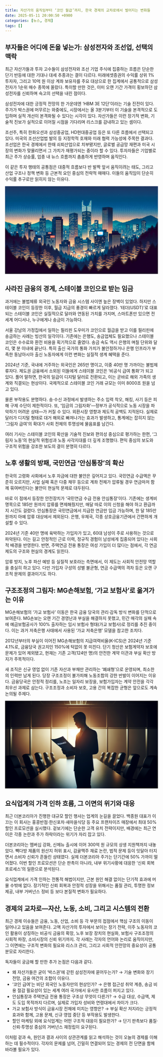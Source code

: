 ```yaml
---
title: 자산가의 움직임부터 ‘코인 월급’까지, 한국 경제의 교차로에서 벌어지는 변화들
date: 2025-05-11 20:00:50 +0900
categories: [뉴스, 경제]
tags: []
---
```


## 부자들은 어디에 돈을 넣는가: 삼성전자와 조선업, 선택의 맥락

최근 자산가들과 투자 고수들이 삼성전자와 조선 기업 주식에 집중하는 흐름은 단순한 단기 반등에 대한 기대나 대세 추종과는 결이 다르다. 미래에셋증권의 수익률 상위 1% 투자자, 그리고 10억 원 이상 계좌 보유자를 주요 대상으로 한 집계에서 공통적으로 삼성전자가 1순위 매수 종목에 올랐다. 특이할 만한 것은, 이미 오랜 기간 가격이 횡보하던 삼성전자를 신뢰하며 숙고의 선택을 내린 점이다.

삼성전자에 대한 긍정적 전망의 한 가운데엔 ‘HBM 3E 12단’이라는 기술 진전이 있다. 주가가 박스권에 머무르는 와중에도, 시장에서는 올 3분기부터 이 기술을 본격적으로 도입하며 실적 개선이 본격화될 수 있다는 시각이 있다. 자산가들은 이런 장기적 변화, 기술적 진보가 실적으로 이어질 시점을 기다리며 리스크를 감내하고 있는 셈이다.

조선주, 특히 한화오션과 삼성중공업, HD현대중공업 등은 또 다른 흐름에서 선택되고 있다. 미국의 조선산업법 발의 등 지정학적 호재와 미래 협력 가능성에 주목한 결과다. 조선업은 한국 경제에서 한때 쇠퇴산업으로 치부됐지만, 글로벌 공급망 재편과 미국 시장의 변화가 맞물리면서 그 가치가 재평가되는 중이라 할 수 있다. 투자자들은 기업별로 최근 주가 상승률, 업종 내 뉴스 흐름까지 촘촘하게 반영하며 움직인다.

이 같은 투자 행태의 공통점은 대중적 흐름보다 반 발짝 앞서 움직이려는 태도, 그리고 산업 구조나 정책 변화 등 근본적 요인 중심의 전략적 매매다. 이들의 움직임이 단순히 수익률 추구로만 읽히지 않는 이유다.

![서울의 빌딩 숲 사이에서 밝게 빛나는 기업 로고들이 보이는 도심 전경 야경](assets/img/2025-05-11-5eb93d2d-ec3a-4ef1-9e5a-3a00ec2a9119/1746961317736.png)

## 사라진 금융의 경계, 스테이블 코인으로 받는 임금

과거에는 불법체류 외국인 노동자와 금융 시스템 사이엔 높은 장벽이 있었다. 하지만 스테이블 코인이 등장한 이후, 월급 지급의 풍경이 빠르게 달라졌다. ‘테더(USDT)’로 대표되는 스테이블 코인은 실질적으로 달러와 연동된 가치를 가지며, 스마트폰만 있으면 전 세계 어디서나, 누구에게나 송금이 가능하다.

서울 강남의 가정집에서 일하는 필리핀 도우미가 코인으로 월급을 받고 이를 필리핀에 송금하는 사례는 빙산의 일각이다. 기존에는 은행도, 송금업체도 필요했으나 스테이블 코인은 수수료와 환전 비용을 획기적으로 줄였다. 송금 속도 역시 은행의 며칠 단위와 달리, 몇 분 이내에 끝난다. 특히 출신 국가의 통화 가치가 불안정하거나 은행 인프라가 부족한 동남아시아 출신 노동자에게 이런 변화는 실질적 생계 혜택을 준다.

2024년 기준, 국내에 거주하는 외국인은 265만 명이고, 이중 40만 명 가까이는 불법체류자다. 제도권 금융에서 소외된 이들에게 스테이블 코인은 ‘비공식 급여 통화’가 되고 있다. 풀어 말하면, 한국의 일급이 디지털 달러로 전환되고, 이는 곧바로 해외 가족의 생계와 직결되는 현상이다. 국제적으로 스테이블 코인 거래 규모는 이미 8000조 원을 넘고 있다.

물론 부작용도 분명하다. 송·수신 과정에서 발생하는 주소 입력 착오, 해킹, 사기 등은 피해 구제 수단이 제한적이다. 또, ‘임금의 그림자화’—정부가 공식적으로 노동 시장을 파악하기 어려운 상태—가 커질 수 있다. 외환시장 영향과 제도적 공백도 지적된다. 실제로 달러가 디지털 형태로 대거 해외로 빠져나가는 효과가 발생하고, 통계에는 잡히지 않는 ‘그림자 급여’의 확대가 사회 전체의 투명성에 물음표를 남긴다.

여러 기사는 스테이블 코인의 확산을 기술적 진보와 편의성 중심으로 평가하는 한편, ‘그림자 노동’의 현실적 위험성과 노동 사각지대를 더 깊게 조명했다. 편익 중심의 보도와 구조적 위험을 강조한 보도의 결이 분명히 다르다.

## 노후 생활의 방패, 국민연금 ‘안심통장’의 확산

한국의 고령화 사회에서 노후 자금에 대한 불안은 깊어지고 있다. 국민연금 수급액은 꾸준히 오르지만, 사업 실패 혹은 다중 채무 등으로 계좌 전체가 압류될 경우 연금마저 함께 묶여버린다는 불안이 현실적 문제로 대두된다.

바로 이 점에서 등장한 안전장치가 ‘국민연금 수급 전용 안심통장’이다. 기존에는 생계비 명목으로 185만 원까지 압류를 면제해줬지만, 매달 따로 이의 신청을 해야 하고 환급까지 시간도 걸렸다. 안심통장은 국민연금에서 지급한 연금만 입금 가능하며, 한 달 185만 원까지 아예 압류 대상에서 제외된다. 은행, 우체국, 각종 상호금융기관에서 간편하게 개설할 수 있다.

2024년 기준 40만 명에 육박하는 가입자가 있고, 60대 남성이 주로 사용하는 것으로 파악된다. 이는 길고 안정적인 근로 이력, 정규직 경험이 남성에게 집중되어 있다는 사회적 배경을 반영한다. 반면, 주택연금 전용 통장은 여성 가입이 더 많다는 점에서, 각 연금제도의 구조와 현실의 경계도 읽힌다.

압류 방지, 노후 파산 예방 등 실질적 보호라는 측면에서, 이 제도는 사회적 안전망 역할을 충실히 하고 있다. 다만 가입자 구성의 성별 불균형, 연금 수급액의 격차 등은 오랜 구조적 문제의 결과이기도 하다.

## 구조조정의 그림자: MG손해보험, ‘가교 보험사’로 옮겨가는 이유

MG손해보험의 ‘가교 보험사’ 이동은 한국 금융 당국의 관리·감독 방식 변화를 단적으로 보여준다. MG손보는 오랜 기간 경영난과 부실을 해결하지 못했고, 민간 매각의 실패 속에 예금보험공사가 100% 출자하는 임시 보험사 형태(가교 보험사)로 정리를 추진 중이다. 이는 과거 저축은행 사태에서 사용된 ‘가교 저축은행’ 모델을 참고한 조치다.

2012년부터의 부실이 이어진 MG손해보험의 지급여력비율(K-ICS)은 2024년 기준 4.1%로, 금융당국 권고치인 150%에 턱없이 못 미친다. 단기 청산은 보험계약자 보호에 문제가 있어 제외됐고, 현재는 기존 고객(124만 명)의 안전한 계약 이관과 부실 확산 방지가 주목적이다.

새 조직은 신규 영업 없이 기존 자산과 부채만 관리하는 ‘폐쇄형’으로 운영되며, 최소한의 인력만 남게 된다. 당장 구조조정이 불가피해 노동조합의 강한 반발이 이어지는 이유다. 금융당국은 안정적 정리를, 노조는 일자리 보장을, 보험가입자는 계약 안전을 각각 최우선 과제로 삼는다. 구조조정과 소비자 보호, 고용 간의 복잡한 균형은 앞으로도 계속 논의될 주제다.

![어두운 회의실에서 손에 쥔 보험 관련 문서를 바라보는 중년 남성의 실루엣](assets/img/2025-05-11-5eb93d2d-ec3a-4ef1-9e5a-3a00ec2a9119/1746961340234.png)

## 요식업계의 가격 인하 흐름, 그 이면의 위기와 대응

최근 더본코리아가 진행한 대규모 할인 행사는 업계의 눈길을 끌었다. 백종원 대표가 이끄는 이 회사는 홍콩반점·한신포차·새마을식당 등 주요 프랜차이즈 매장에서 최대 50% 할인 프로모션을 실시했다. 겉보기에는 단순한 고객 유치 전략이지만, 배경에는 최근 연이은 각종 논란과 주가 하락이라는 위기가 자리 잡고 있다.

더본코리아는 멤버십 강화, 신메뉴 출시에 이어 300억 원 규모의 상생 지원책까지 내놓았다. 빽다방 제품의 원산지 허위 표시, 감귤맥주 재료 논란, 법적 문제 등이 잇달아 터지면서 소비자 신뢰가 흔들린 상태였다. 실제 더본코리아 주가는 단기간에 50% 가까이 떨어졌다. 이번 할인 프로모션은 단순 판촉이 아니라, 내부 위기사황에 대응한 ‘신뢰 회복 프로세스’의 일환으로 분석된다.

요식업계에서 가격 인하는 전통적 해법이지만, 근본 원인 해결 없이는 단기적 효과에 머물 수밖에 없다. 장기적인 신뢰 회복과 안정적 성장을 위해서는 품질 관리, 투명한 정보 제공, 내부 거버넌스 정비 등 보다 본질적 변화가 필요하다.

## 경제의 교차로—자산, 노동, 소비, 그리고 시스템의 전환

최근 경제 이슈들은 금융, 노동, 산업, 소비 등 각 부문의 접점에서 핵심 구조의 이동이 일어나고 있음을 보여준다. 고액 자산가의 투자에서 보이는 장기 전략, 이주 노동자의 코인 활용이 상징하는 비공식 금융의 확장, 노후 보장 장치의 현실화, 보험사 구조조정의 사회적 파장, 소비시장의 신뢰 위기까지. 각 사례는 각자의 언어와 논리로 움직이지만, 그 이면에는 구조적 변화의 필요와 리스크 관리, 그리고 사회적 안전망의 중요성이 공통분모로 자리한다.

독자들이 궁금해 할 만한 추가 논점은 다음과 같다.

- 왜 자산가들은 굳이 ‘박스권’에 갇힌 삼성전자에 묻어두는가? → 기술 변화와 장기 전망, 금융 여건의 조합이 이유다.
- ‘코인 급여’는 비단 외국인 노동자만의 현상인가? → 은행 접근성 취약 계층, 송금 비용 절감 필요성이 있는 세계 여러 국가에서 유사한 흐름이 퍼지고 있다.
- 안심통장과 주택연금 전용 통장은 구조상 무엇이 다른가? → 수급 대상, 수급액, 제도 도입 목적까지 다르며, 실제로 가입자 성비와 연령대에서 차이가 크다.
- 가교 보험사 방식이 금융시장 전체에 미치는 영향은? → 부실 확산 저지라는 긍정적 효과와 함께, 고용 문제, 신규 영업 중단 등 부작용도 발생한다.
- 할인 마케팅 외에 요식업계는 어떤 구조적 대응이 필요한가? → 단기 판촉보다 품질·신뢰·투명성 중심의 거버넌스 재정립이 요구된다.

이처럼 겉과 속, 원인과 결과 사이의 상관관계를 읽고 해석하는 것이 오늘의 경제를 이해하는 데 필수적이다. 각자의 문제를 넘어, 긴밀히 연결되어 있는 경제의 전 단면을 함께 바라볼 필요가 있다.